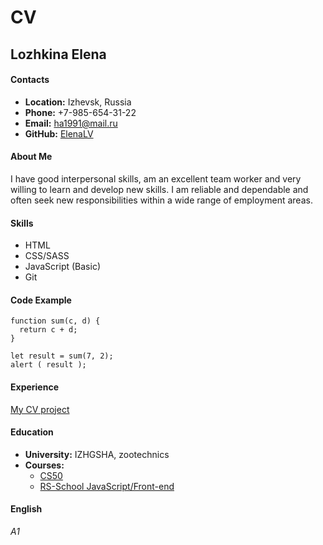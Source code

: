 # **CV**

## Lozhkina Elena

#### Contacts
* **Location:** Izhevsk, Russia
* **Phone:** +7-985-654-31-22
* **Email:** ha1991@mail.ru
* **GitHub:** [ElenaLV](https://github.com/ElenaLV)

#### About Me

I have good interpersonal skills, am an excellent team worker and very willing to learn and develop new skills.
I am reliable and dependable and often seek new responsibilities within a wide range of employment areas.

#### Skills

* HTML
* CSS/SASS
* JavaScript (Basic)
* Git

#### Code Example
```
function sum(c, d) {
  return c + d;
}

let result = sum(7, 2);
alert ( result );
```
#### Experience
[My CV project](https://github.com/ElenaLV/rsschool-cv.git)

#### Education

* **University:** IZHGSHA, zootechnics
* **Courses:**
    + [CS50](https://www.edx.org/cs50)
    + [RS-School JavaScript/Front-end](https://app.rs.school/)

#### English

*A1* 